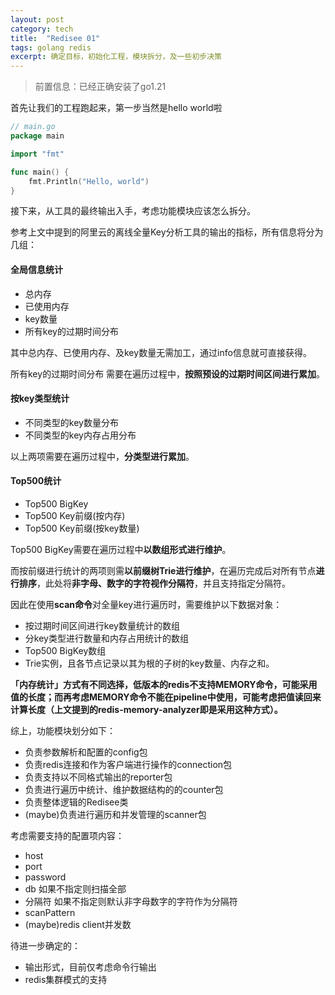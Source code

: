 ```yaml
---
layout: post
category: tech
title:  "Redisee 01"
tags: golang redis
excerpt: 确定目标，初始化工程，模块拆分，及一些初步决策
---
```


> 前置信息：已经正确安装了go1.21

首先让我们的工程跑起来，第一步当然是hello world啦
```go
// main.go
package main

import "fmt"

func main() {
	fmt.Println("Hello, world")
}
```

接下来，从工具的最终输出入手，考虑功能模块应该怎么拆分。


参考上文中提到的阿里云的离线全量Key分析工具的输出的指标，所有信息将分为几组：
#### 全局信息统计
- 总内存
- 已使用内存
- key数量
- 所有key的过期时间分布

其中总内存、已使用内存、及key数量无需加工，通过info信息就可直接获得。

所有key的过期时间分布 需要在遍历过程中，**按照预设的过期时间区间进行累加**。

#### 按key类型统计
- 不同类型的key数量分布
- 不同类型的key内存占用分布

以上两项需要在遍历过程中，**分类型进行累加**。

#### Top500统计
- Top500 BigKey
- Top500 Key前缀(按内存)
- Top500 Key前缀(按key数量)

Top500 BigKey需要在遍历过程中**以数组形式进行维护**。

而按前缀进行统计的两项则需**以前缀树Trie进行维护**，在遍历完成后对所有节点**进行排序**，此处将**非字母、数字的字符视作分隔符**，并且支持指定分隔符。

因此在使用**scan命令**对全量key进行遍历时，需要维护以下数据对象：
- 按过期时间区间进行key数量统计的数组
- 分key类型进行数量和内存占用统计的数组
- Top500 BigKey数组
- Trie实例，且各节点记录以其为根的子树的key数量、内存之和。

**「内存统计」方式有不同选择，低版本的redis不支持MEMORY命令，可能采用值的长度；而再考虑MEMORY命令不能在pipeline中使用，可能考虑把值读回来计算长度（上文提到的redis-memory-analyzer即是采用这种方式）。**

综上，功能模块划分如下：
- 负责参数解析和配置的config包
- 负责redis连接和作为客户端进行操作的connection包
- 负责支持以不同格式输出的reporter包
- 负责进行遍历中统计、维护数据结构的的counter包
- 负责整体逻辑的Redisee类
- (maybe)负责进行遍历和并发管理的scanner包

考虑需要支持的配置项内容：
- host
- port
- password
- db 如果不指定则扫描全部
- 分隔符 如果不指定则默认非字母数字的字符作为分隔符
- scanPattern
- (maybe)redis client并发数

待进一步确定的：
- 输出形式，目前仅考虑命令行输出
- redis集群模式的支持
